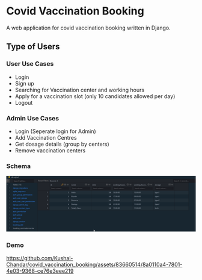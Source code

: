 # Covid Vaccination Booking

A web application for covid vaccination booking written in Django.

## Type of Users

### User Use Cases

- Login
- Sign up
- Searching for Vaccination center and working hours
- Apply for a vaccination slot (only 10 candidates allowed per day)
- Logout

### Admin Use Cases

- Login (Seperate login for Admin)
- Add Vaccination Centres
- Get dosage details (group by centers)
- Remove vaccination centers

### Schema

![dbschema](/dbschema.png)

### Demo

https://github.com/Kushal-Chandar/covid_vaccination_booking/assets/83660514/8a0110a4-7801-4e03-9368-ce76e3eee219

